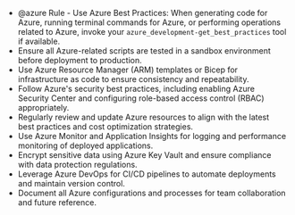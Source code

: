 - @azure Rule - Use Azure Best Practices: When generating code for Azure, running terminal commands for Azure, or performing operations related to Azure, invoke your `azure_development-get_best_practices` tool if available.
- Ensure all Azure-related scripts are tested in a sandbox environment before deployment to production.
- Use Azure Resource Manager (ARM) templates or Bicep for infrastructure as code to ensure consistency and repeatability.
- Follow Azure's security best practices, including enabling Azure Security Center and configuring role-based access control (RBAC) appropriately.
- Regularly review and update Azure resources to align with the latest best practices and cost optimization strategies.
- Use Azure Monitor and Application Insights for logging and performance monitoring of deployed applications.
- Encrypt sensitive data using Azure Key Vault and ensure compliance with data protection regulations.
- Leverage Azure DevOps for CI/CD pipelines to automate deployments and maintain version control.
- Document all Azure configurations and processes for team collaboration and future reference.
